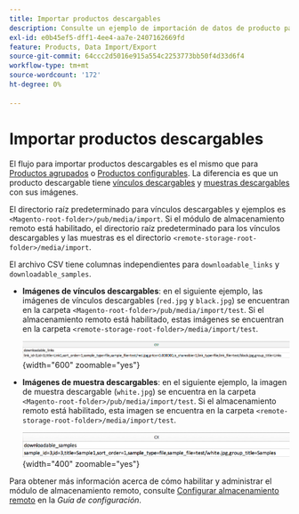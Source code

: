 ```yaml
---
title: Importar productos descargables
description: Consulte un ejemplo de importación de datos de producto para un producto descargable.
exl-id: e0b45ef5-dff1-4ee4-aa7e-2407162669fd
feature: Products, Data Import/Export
source-git-commit: 64ccc2d5016e915a554c2253773bb50f4d33d6f4
workflow-type: tm+mt
source-wordcount: '172'
ht-degree: 0%

---
```


# Importar productos descargables

El flujo para importar productos descargables es el mismo que para [Productos agrupados](data-transfer-bundle-products.md) o [Productos configurables](data-transfer-configurable-products.md). La diferencia es que un producto descargable tiene [vínculos descargables](../catalog/product-create-downloadable.md) y [muestras descargables](../catalog/product-create-downloadable.md) con sus imágenes.

El directorio raíz predeterminado para vínculos descargables y ejemplos es `<Magento-root-folder>/pub/media/import`. Si el módulo de almacenamiento remoto está habilitado, el directorio raíz predeterminado para los vínculos descargables y las muestras es el directorio `<remote-storage-root-folder>/media/import`.

El archivo CSV tiene columnas independientes para `downloadable_links` y `downloadable_samples`.

- **Imágenes de vínculos descargables**: en el siguiente ejemplo, las imágenes de vínculos descargables (`red.jpg` y `black.jpg`) se encuentran en la carpeta `<Magento-root-folder>/pub/media/import/test`. Si el almacenamiento remoto está habilitado, estas imágenes se encuentran en la carpeta `<remote-storage-root-folder>/media/import/test`.

  ![Datos de ejemplo: producto descargable con vínculos descargables](./assets/data-import-downloadable-links.png){width="600" zoomable="yes"}

- **Imágenes de muestra descargables**: en el siguiente ejemplo, la imagen de muestra descargable (`white.jpg`) se encuentra en la carpeta `<Magento-root-folder>/pub/media/import/test`. Si el almacenamiento remoto está habilitado, esta imagen se encuentra en la carpeta `<remote-storage-root-folder>/media/import/test`.

  ![Datos de ejemplo: producto descargable con ejemplos descargables](./assets/data-import-downloadable-samples.png){width="400" zoomable="yes"}

Para obtener más información acerca de cómo habilitar y administrar el módulo de almacenamiento remoto, consulte [Configurar almacenamiento remoto](https://experienceleague.adobe.com/docs/commerce-operations/configuration-guide/storage/remote-storage/remote-storage.html) en la _Guía de configuración_.
